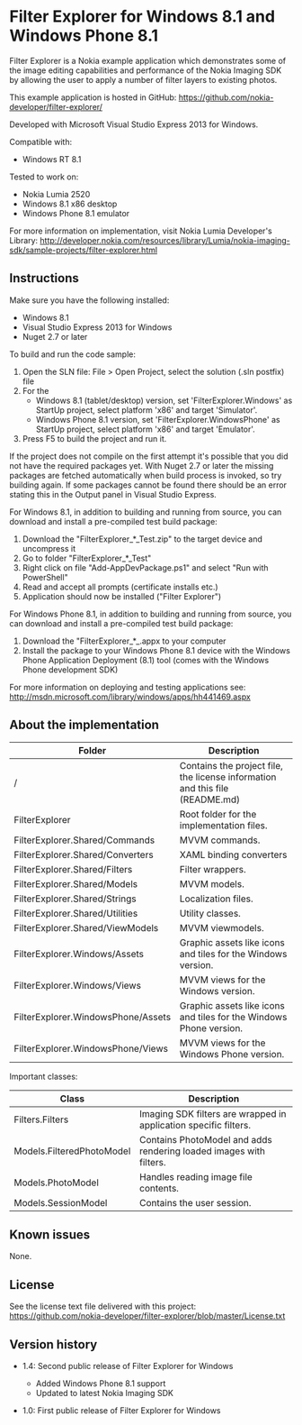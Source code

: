 Filter Explorer for Windows 8.1 and Windows Phone 8.1
=====================================================

Filter Explorer is a Nokia example application which demonstrates some of the image editing
capabilities and performance of the Nokia Imaging SDK by allowing the user to apply
a number of filter layers to existing photos.

This example application is hosted in GitHub:
https://github.com/nokia-developer/filter-explorer/

Developed with Microsoft Visual Studio Express 2013 for Windows.

Compatible with:

 * Windows RT 8.1

Tested to work on:

 * Nokia Lumia 2520
 * Windows 8.1 x86 desktop
 * Windows Phone 8.1 emulator

For more information on implementation, visit Nokia Lumia
Developer's Library:
http://developer.nokia.com/resources/library/Lumia/nokia-imaging-sdk/sample-projects/filter-explorer.html


Instructions
------------

Make sure you have the following installed:

 * Windows 8.1
 * Visual Studio Express 2013 for Windows
 * Nuget 2.7 or later

To build and run the code sample:

 1. Open the SLN file:
    File > Open Project, select the solution (.sln postfix) file
 2. For the
    * Windows 8.1 (tablet/desktop) version, set 'FilterExplorer.Windows'
      as StartUp project, select platform 'x86' and target 'Simulator'.
    * Windows Phone 8.1 version, set 'FilterExplorer.WindowsPhone'
      as StartUp project, select platform 'x86' and target 'Emulator'.
 3. Press F5 to build the project and run it.

If the project does not compile on the first attempt it's possible that you
did not have the required packages yet. With Nuget 2.7 or later the missing
packages are fetched automatically when build process is invoked, so try
building again. If some packages cannot be found there should be an
error stating this in the Output panel in Visual Studio Express.

For Windows 8.1, in addition to building and running from source, you can
download and install a pre-compiled test build package:

 1. Download the "FilterExplorer_*_Test.zip" to the target device and uncompress it
 2. Go to folder "FilterExplorer_*_Test"
 3. Right click on file "Add-AppDevPackage.ps1" and select "Run with PowerShell"
 4. Read and accept all prompts (certificate installs etc.)
 5. Application should now be installed ("Filter Explorer")

For Windows Phone 8.1, in addition to building and running from source, you can
download and install a pre-compiled test build package:

 1. Download the "FilterExplorer_*_.appx to your computer
 2. Install the package to your Windows Phone 8.1 device with the Windows Phone
    Application Deployment (8.1) tool (comes with the Windows Phone development SDK)

For more information on deploying and testing applications see:
http://msdn.microsoft.com/library/windows/apps/hh441469.aspx


About the implementation
------------------------

| Folder | Description |
| ------ | ----------- |
| / | Contains the project file, the license information and this file (README.md) |
| FilterExplorer | Root folder for the implementation files.  |
| FilterExplorer.Shared/Commands | MVVM commands. |
| FilterExplorer.Shared/Converters | XAML binding converters |
| FilterExplorer.Shared/Filters | Filter wrappers. |
| FilterExplorer.Shared/Models | MVVM models. |
| FilterExplorer.Shared/Strings | Localization files. |
| FilterExplorer.Shared/Utilities | Utility classes. |
| FilterExplorer.Shared/ViewModels | MVVM viewmodels. |
| FilterExplorer.Windows/Assets | Graphic assets like icons and tiles for the Windows version. |
| FilterExplorer.Windows/Views | MVVM views for the Windows version. |
| FilterExplorer.WindowsPhone/Assets | Graphic assets like icons and tiles for the Windows Phone version. |
| FilterExplorer.WindowsPhone/Views | MVVM views for the Windows Phone version. |

Important classes:

| Class | Description |
| ----- | ----------- |
| Filters.Filters | Imaging SDK filters are wrapped in application specific filters. |
| Models.FilteredPhotoModel | Contains PhotoModel and adds rendering loaded images with filters. |
| Models.PhotoModel | Handles reading image file contents. |
| Models.SessionModel | Contains the user session. |


Known issues
------------

None.


License
-------

See the license text file delivered with this project:
https://github.com/nokia-developer/filter-explorer/blob/master/License.txt


Version history
---------------

 * 1.4: Second public release of Filter Explorer for Windows
   - Added Windows Phone 8.1 support
   - Updated to latest Nokia Imaging SDK

 * 1.0: First public release of Filter Explorer for Windows

